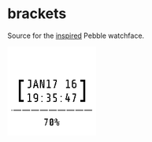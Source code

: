 # brackets

Source for the [inspired](http://images.dannychoo.com/cgm/images/post/20160110/27334/187577/original/dc17381b83f536b328fb1e8afd6ea602.jpg) Pebble watchface.

![screenshot](screenshots/chalk.png)
